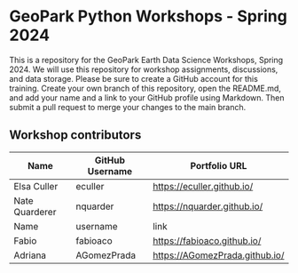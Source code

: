 # **GeoPark Python Workshops - Spring 2024**

This is a repository for the GeoPark Earth Data Science Workshops, Spring 2024. We will use this repository for workshop assignments, discussions, and data storage. Please be sure to create a GitHub account for this training. Create your own branch of this repository, open the README.md, and add your name and a link to your GitHub profile using Markdown. Then submit a pull request to merge your changes to the main branch. 

## Workshop contributors

| Name | GitHub Username | Portfolio URL |
| ---- | --------------- | ------------- |
| Elsa Culler | eculler | https://eculler.github.io/ |
| Nate Quarderer| nquarder | https://nquarder.github.io/ |
| Name | username | link |
| Fabio | fabioaco | https://fabioaco.github.io/ |
| Adriana | AGomezPrada | https://AGomezPrada.github.io/ |
